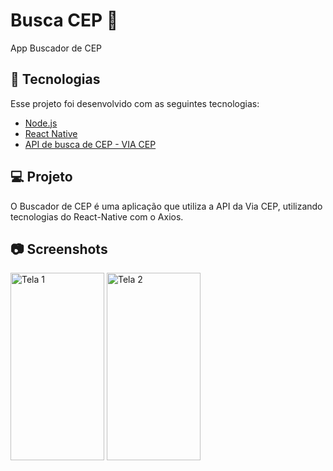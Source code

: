 # Busca CEP 📌

App Buscador de CEP

## 🚀 Tecnologias

Esse projeto foi desenvolvido com as seguintes tecnologias:

- [Node.js](https://nodejs.org/en/)
- [React Native](https://facebook.github.io/react-native/)
- [API de busca de CEP - VIA CEP](https://viacep.com.br/)

## 💻 Projeto

O Buscador de CEP é uma aplicação que utiliza a API da Via CEP, utilizando tecnologias do React-Native com o Axios.

## 📷 Screenshots  
<div style="flex-direction: row;">
<img style="flex-direction: row;" alt="Tela 1" src="https://drive.google.com/uc?export=view&id=1qAW4fadb_KNH4feK1eOY2jfcvtKycFSY" width="150" height="300">
<img style="flex-direction: row;" alt="Tela 2" src="https://drive.google.com/uc?export=view&id=1jRbIgi8zskGC6kfG4HUslQ3DE0hclRXS" width="150" height="300">
</div>
